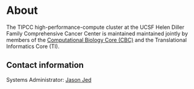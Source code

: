 # About

The TIPCC high-performance-compute cluster at the UCSF Helen Diller Family Comprehensive Cancer Center is maintained maintained jointly by members of the [Computational Biology Core (CBC)](http://cbc.ucsf.edu/) and the Translational Informatics Core (TI).

## Contact information

Systems Administrator: [Jason Jed](https://directory.ucsf.edu/people/search/id/131444)

